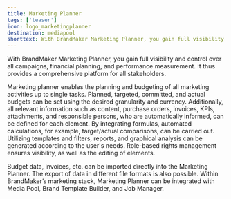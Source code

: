 ```yaml
---
title: Marketing Planner
tags: ['teaser']
icon: logo_marketingplanner
destination: mediapool
shorttext: With BrandMaker Marketing Planner, you gain full visibility and control over all campaigns, financial planning, and performance measurement. It thus provides a comprehensive platform for all stakeholders.  
---
```

With BrandMaker Marketing Planner, you gain full visibility and control over all campaigns, financial planning, and performance measurement. It thus provides a comprehensive platform for all stakeholders.  

Marketing planner enables the planning and budgeting of all marketing activities up to single tasks. Planned, targeted, committed, and actual budgets can be set using the desired granularity and currency. Additionally, all relevant information such as content, purchase orders, invoices, KPIs, attachments, and responsible persons, who are automatically informed, can be defined for each element. By integrating formulas, automated calculations, for example, target/actual comparisons, can be carried out. Utilizing templates and filters, reports, and graphical analysis can be generated according to the user's needs. Role-based rights management ensures visibility, as well as the editing of elements.  

Budget data, invoices, etc. can be imported directly into the Marketing Planner. The export of data in different file formats is also possible. Within BrandMaker’s marketing stack, Marketing Planner can be integrated with Media Pool, Brand Template Builder, and Job Manager. 
